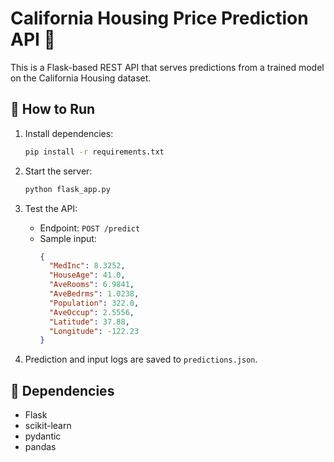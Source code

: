 # California Housing Price Prediction API 🏡

This is a Flask-based REST API that serves predictions from a trained model on the California Housing dataset.

## 🚀 How to Run

1. Install dependencies:
    ```bash
    pip install -r requirements.txt
    ```

2. Start the server:
    ```bash
    python flask_app.py
    ```

3. Test the API:

    - Endpoint: `POST /predict`
    - Sample input:
      ```json
      {
        "MedInc": 8.3252,
        "HouseAge": 41.0,
        "AveRooms": 6.9841,
        "AveBedrms": 1.0238,
        "Population": 322.0,
        "AveOccup": 2.5556,
        "Latitude": 37.88,
        "Longitude": -122.23
      }
      ```

4. Prediction and input logs are saved to `predictions.json`.

## 🧠 Dependencies

- Flask
- scikit-learn
- pydantic
- pandas
